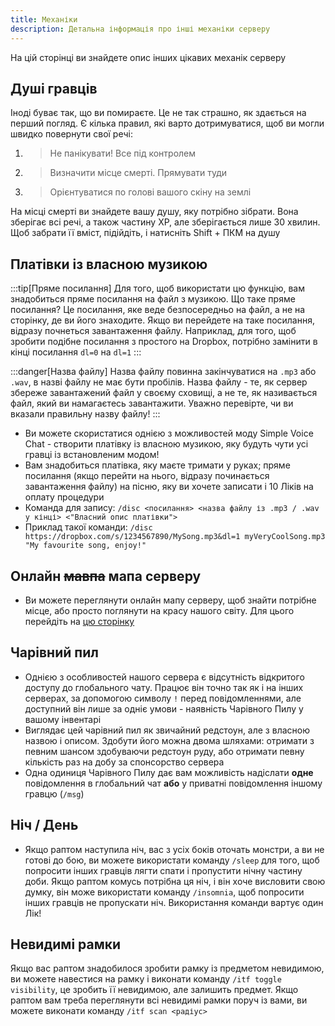 ```yaml
---
title: Механіки
description: Детальна інформація про інші механіки серверу
---
```


На цій сторінці ви знайдете опис інших цікавих механік серверу

## Душі гравців

Іноді буває так, що ви помираєте. Це не так страшно, як здається на перший погляд. Є кілька правил, які варто дотримуватися, щоб ви могли швидко повернути свої речі:

1) > Не панікувати! Все під контролем
2) > Визначити місце смерті. Прямувати туди
3) > Орієнтуватися по голові вашого скіну на землі

На місці смерті ви знайдете вашу душу, яку потрібно зібрати. Вона зберігає всі речі, а також частину XP, але зберігається лише 30 хвилин. Щоб забрати її вміст, підійдіть, і натисніть Shift + ПКМ на душу

## Платівки із власною музикою

:::tip[Пряме посилання]
Для того, щоб використати цю функцію, вам знадобиться пряме посилання на файл з музикою. Що таке пряме посилання? Це посилання, яке веде безпосередньо на файл, а не на сторінку, де ви його знаходите. Якщо ви перейдете на таке посилання, відразу почнеться завантаження файлу. Наприклад, для того, щоб зробити подібне посилання з простого на Dropbox, потрібно замінити в кінці посилання `dl=0` на `dl=1`
:::

:::danger[Назва файлу]
Назва файлу повинна закінчуватися на `.mp3` або `.wav`, в назві файлу не має бути пробілів. Назва файлу - те, як сервер збереже завантажений файл у своєму сховищі, а не те, як називається файл, який ви намагаєтесь завантажити. Уважно перевірте, чи ви вказали правильну назву файлу!
:::

- Ви можете скористатися однією з можливостей моду Simple Voice Chat - створити платівку із власною музикою, яку будуть чути усі гравці із встановленим модом!
- Вам знадобиться платівка, яку маєте тримати у руках; пряме посилання (якщо перейти на нього, відразу починається завантаження файлу) на пісню, яку ви хочете записати і 10 Ліків на оплату процедури
- Команда для запису: `/disc <посилання> <назва файлу із .mp3 / .wav у кінці> <"Власний опис платівки">`
- Приклад такої команди: `/disc https://dropbox.com/s/1234567890/MySong.mp3&dl=1 myVeryCoolSong.mp3 "My favourite song, enjoy!"`

## Онлайн ~~мавпа~~ мапа серверу

- Ви можете переглянути онлайн мапу серверу, щоб знайти потрібне місце, або просто поглянути на красу нашого світу. Для цього перейдіть на [цю сторінку](https://map.uaproject.com/)

## Чарівний пил

- Однією з особливостей нашого сервера є відсутність відкритого доступу до глобального чату. Працює він точно так як і на інших серверах, за допомогою символу `!` перед повідомленнями, але доступний він лише за одніє умови - наявність Чарівного Пилу у вашому інвентарі
- Виглядає цей чарівний пил як звичайний редстоун, але з власною назвою і описом. Здобути його можна двома шляхами: отримати з певним шансом здобуваючи редстоун руду, або отримати певну кількість раз на добу за спонсорство сервера
- Одна одиниця Чарівного Пилу дає вам можливість надіслати **одне** повідомлення в глобальний чат **або** у приватні повідомлення іншому гравцю (`/msg`)

## Ніч / День

- Якщо раптом наступила ніч, вас з усіх боків оточать монстри, а ви не готові до бою, ви можете використати команду `/sleep` для того, щоб попросити інших гравців лягти спати і пропустити нічну частину доби. Якщо раптом комусь потрібна ця ніч, і він хоче висловити свою думку, він може використати команду `/insomnia`, щоб попросити інших гравців не пропускати ніч. Використання команди вартує один Лік!

## Невидимі рамки

Якщо вас раптом знадобилося зробити рамку із предметом невидимою, ви можете навестися на рамку і виконати команду `/itf toggle visibility`, це зробить її невидимою, але залишить предмет. Якщо раптом вам треба переглянути всі невидимі рамки поруч із вами, ви можете виконати команду `/itf scan <радіус>`